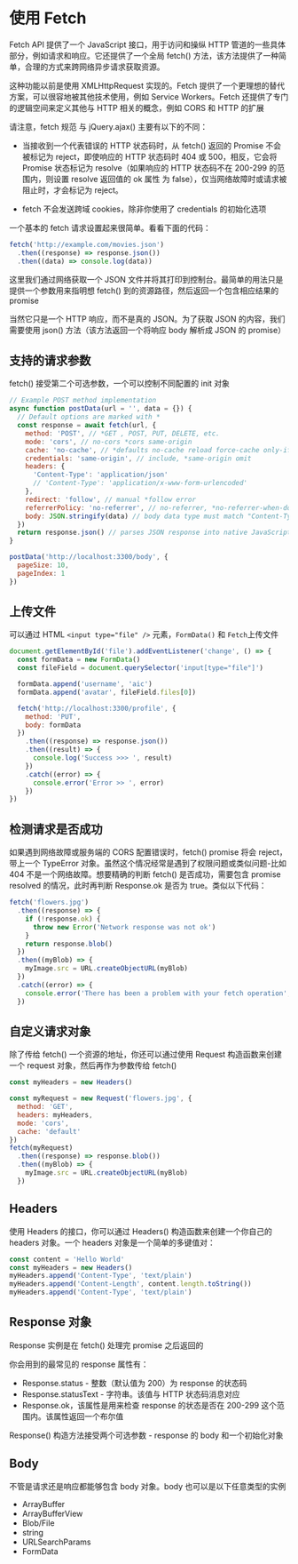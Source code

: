 # 使用 Fetch

Fetch API 提供了一个 JavaScript 接口，用于访问和操纵 HTTP 管道的一些具体部分，例如请求和响应。它还提供了一个全局 fetch() 方法，该方法提供了一种简单，合理的方式来跨网络异步请求获取资源。

这种功能以前是使用 XMLHttpRequest 实现的。Fetch 提供了一个更理想的替代方案，可以很容地被其他技术使用，例如 Service Workers。Fetch 还提供了专门的逻辑空间来定义其他与 HTTP 相关的概念，例如 CORS 和 HTTP 的扩展

请注意，fetch 规范 与 jQuery.ajax() 主要有以下的不同：

- 当接收到一个代表错误的 HTTP 状态码时，从 fetch() 返回的 Promise 不会被标记为 reject，即使响应的 HTTP 状态码时 404 或 500，相反，它会将 Promise 状态标记为 resolve（如果响应的 HTTP 状态码不在 200-299 的范围内，则设置 resolve 返回值的 ok 属性 为 false），仅当网络故障时或请求被阻止时，才会标记为 reject。

- fetch 不会发送跨域 cookies，除非你使用了 credentials 的初始化选项

一个基本的 fetch 请求设置起来很简单。看看下面的代码：

```js
fetch('http://example.com/movies.json')
  .then((response) => response.json())
  .then((data) => console.log(data))
```

这里我们通过网络获取一个 JSON 文件并将其打印到控制台。最简单的用法只是提供一个参数用来指明想 fetch() 到的资源路径，然后返回一个包含相应结果的 promise

当然它只是一个 HTTP 响应，而不是真的 JSON。为了获取 JSON 的内容，我们需要使用 json() 方法（该方法返回一个将响应 body 解析成 JSON 的 promise）

## 支持的请求参数

fetch() 接受第二个可选参数，一个可以控制不同配置的 init 对象

```js
// Example POST method implementation
async function postData(url = '', data = {}) {
  // Default options are marked with *
  const response = await fetch(url, {
    method: 'POST', // *GET , POST, PUT, DELETE, etc.
    mode: 'cors', // no-cors *cors same-origin
    cache: 'no-cache', // *defaults no-cache reload force-cache only-if-cached
    credentials: 'same-origin', // include, *same-origin omit
    headers: {
      'Content-Type': 'application/json'
      // 'Content-Type': 'application/x-www-form-urlencoded'
    },
    redirect: 'follow', // manual *follow error
    referrerPolicy: 'no-referrer', // no-referrer, *no-referrer-when-downgrade origin origin-when-cross-origin same-origin strict-origin strict-origin-when-cross-origin unsafe-url
    body: JSON.stringify(data) // body data type must match "Content-Type" header
  })
  return response.json() // parses JSON response into native JavaScript objects
}

postData('http://localhost:3300/body', {
  pageSize: 10,
  pageIndex: 1
})
```

## 上传文件

可以通过 HTML `<input type="file" />` 元素，`FormData()` 和 `Fetch`上传文件

```js
document.getElementById('file').addEventListener('change', () => {
  const formData = new FormData()
  const fileField = document.querySelector('input[type="file"]')

  formData.append('username', 'aic')
  formData.append('avatar', fileField.files[0])

  fetch('http://localhost:3300/profile', {
    method: 'PUT',
    body: formData
  })
    .then((response) => response.json())
    .then((result) => {
      console.log('Success >>> ', result)
    })
    .catch((error) => {
      console.error('Error >> ', error)
    })
})
```

## 检测请求是否成功

如果遇到网络故障或服务端的 CORS 配置错误时，fetch() promise 将会 reject，带上一个 TypeError 对象。虽然这个情况经常是遇到了权限问题或类似问题-比如 404 不是一个网络故障。想要精确的判断 fetch() 是否成功，需要包含 promise resolved 的情况，此时再判断 Response.ok 是否为 true。类似以下代码：

```js
fetch('flowers.jpg')
  .then((response) => {
    if (!response.ok) {
      throw new Error('Network response was not ok')
    }
    return response.blob()
  })
  .then((myBlob) => {
    myImage.src = URL.createObjectURL(myBlob)
  })
  .catch((error) => {
    console.error('There has been a problem with your fetch operation', error)
  })
```

## 自定义请求对象

除了传给 fetch() 一个资源的地址，你还可以通过使用 Request 构造函数来创建一个 request 对象，然后再作为参数传给 fetch()

```js
const myHeaders = new Headers()

const myRequest = new Request('flowers.jpg', {
  method: 'GET',
  headers: myHeaders,
  mode: 'cors',
  cache: 'default'
})
fetch(myRequest)
  .then((response) => response.blob())
  .then((myBlob) => {
    myImage.src = URL.createObjectURL(myBlob)
  })
```

## Headers

使用 Headers 的接口，你可以通过 Headers() 构造函数来创建一个你自己的 headers 对象。一个 headers 对象是一个简单的多键值对：

```js
const content = 'Hello World'
const myHeaders = new Headers()
myHeaders.append('Content-Type', 'text/plain')
myHeaders.append('Content-Length', content.length.toString())
myHeaders.append('Content-Type', 'text/plain')
```

## Response 对象

Response 实例是在 fetch() 处理完 promise 之后返回的

你会用到的最常见的 response 属性有：

- Response.status - 整数（默认值为 200）为 response 的状态码
- Response.statusText - 字符串。该值与 HTTP 状态码消息对应
- Response.ok，该属性是用来检查 response 的状态是否在 200-299 这个范围内。该属性返回一个布尔值

Response() 构造方法接受两个可选参数 - response 的 body 和一个初始化对象

## Body

不管是请求还是响应都能够包含 body 对象。body 也可以是以下任意类型的实例

- ArrayBuffer
- ArrayBufferView
- Blob/File
- string
- URLSearchParams
- FormData

